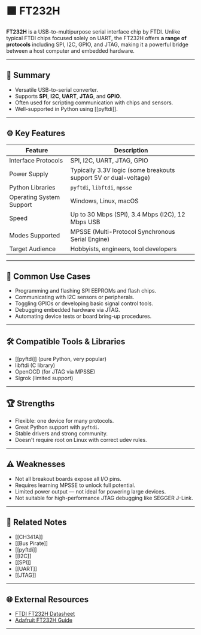 # 🟩 FT232H

**FT232H** is a USB-to-multipurpose serial interface chip by FTDI. Unlike typical FTDI chips focused solely on UART, the FT232H offers **a range of protocols** including SPI, I2C, GPIO, and JTAG, making it a powerful bridge between a host computer and embedded hardware.

---

## 🧠 Summary

- Versatile USB-to-serial converter.
- Supports **SPI**, **I2C**, **UART**, **JTAG**, and **GPIO**.
- Often used for scripting communication with chips and sensors.
- Well-supported in Python using [[pyftdi]].

---

## ⚙️ Key Features

| Feature               | Description                                                             |
|------------------------|-------------------------------------------------------------------------|
| Interface Protocols    | SPI, I2C, UART, JTAG, GPIO                                              |
| Power Supply           | Typically 3.3V logic (some breakouts support 5V or dual-voltage)        |
| Python Libraries       | `pyftdi`, `libftdi`, `mpsse`                                            |
| Operating System Support | Windows, Linux, macOS                                                 |
| Speed                  | Up to 30 Mbps (SPI), 3.4 Mbps (I2C), 12 Mbps USB                        |
| Modes Supported        | MPSSE (Multi-Protocol Synchronous Serial Engine)                       |
| Target Audience        | Hobbyists, engineers, tool developers                                   |

---

## 🧪 Common Use Cases

- Programming and flashing SPI EEPROMs and flash chips.
- Communicating with I2C sensors or peripherals.
- Toggling GPIOs or developing basic signal control tools.
- Debugging embedded hardware via JTAG.
- Automating device tests or board bring-up procedures.

---

## 🛠️ Compatible Tools & Libraries

- [[pyftdi]] (pure Python, very popular)
- libftdi (C library)
- OpenOCD (for JTAG via MPSSE)
- Sigrok (limited support)

---

## 🏆 Strengths

- Flexible: one device for many protocols.
- Great Python support with `pyftdi`.
- Stable drivers and strong community.
- Doesn't require root on Linux with correct udev rules.

---

## ⚠️ Weaknesses

- Not all breakout boards expose all I/O pins.
- Requires learning MPSSE to unlock full potential.
- Limited power output — not ideal for powering large devices.
- Not suitable for high-performance JTAG debugging like SEGGER J-Link.

---

## 🔗 Related Notes

- [[CH341A]]
- [[Bus Pirate]]
- [[pyftdi]]
- [[I2C]]
- [[SPI]]
- [[UART]]
- [[JTAG]]

---

## 🌐 External Resources

- [FTDI FT232H Datasheet](https://www.ftdichip.com/Products/ICs/FT232H.htm)
- [Adafruit FT232H Guide](https://learn.adafruit.com/adafruit-ft232h-breakout)

---
